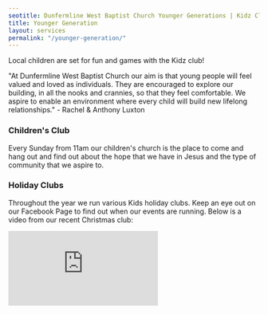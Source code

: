 ```yaml
---
seotitle: Dunfermline West Baptist Church Younger Generations | Kidz Club
title: Younger Generation
layout: services
permalink: "/younger-generation/"
---
```


<div class="col-lg-12 text-normal">


Local children are set for fun and games with the Kidz club!

<p class="bg-info"> "At Dunfermline West Baptist Church our aim is that young people will feel valued and loved as individuals. They are encouraged to explore our building, in all the nooks and crannies, so that they feel comfortable. We aspire to enable an environment where every child will build new lifelong relationships." - Rachel & Anthony Luxton</p>

### Children's Club
Every Sunday from 11am our children's church is the place to come and hang out and find out about the hope that we have in Jesus and the type of community that we aspire to.

### Holiday Clubs
Throughout the year we run various Kids holiday clubs. Keep an eye out on our Facebook Page to find out when our events are running. Below is a video from our recent Christmas club:

<div class="video-container">
<iframe src="https://www.youtube.com/embed/Q8Duc1BSsDc" frameborder="0" allow="accelerometer; autoplay; encrypted-media; gyroscope; picture-in-picture" class="video" allowfullscreen></iframe>
</div>


</div>


